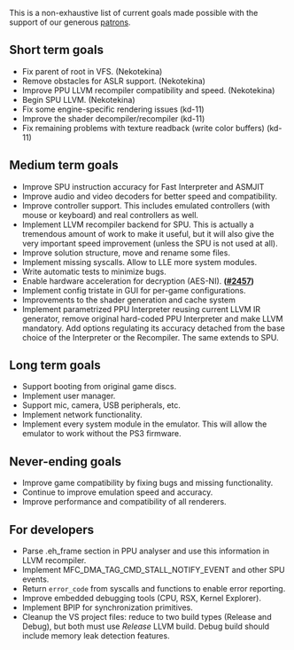 This is a non-exhaustive list of current goals made possible with the support of our generous [patrons](https://www.patreon.com/Nekotekina).

## Short term goals
* Fix parent of root in VFS. (Nekotekina)
* Remove obstacles for ASLR support. (Nekotekina)
* Improve PPU LLVM recompiler compatibility and speed. (Nekotekina)
* Begin SPU LLVM. (Nekotekina)
* Fix some engine-specific rendering issues (kd-11)
* Improve the shader decompiler/recompiler (kd-11)
* Fix remaining problems with texture readback (write color buffers) (kd-11)

## Medium term goals
* Improve SPU instruction accuracy for Fast Interpreter and ASMJIT
* Improve audio and video decoders for better speed and compatibility.
* Improve controller support. This includes emulated controllers (with mouse or keyboard) and real controllers as well.
* Implement LLVM recompiler backend for SPU. This is actually a tremendous amount of work to make it useful, but it will also give the very important speed improvement (unless the SPU is not used at all).
* Improve solution structure, move and rename some files.
* Implement missing syscalls. Allow to LLE more system modules.
* Write automatic tests to minimize bugs.
* Enable hardware acceleration for decryption (AES-NI). **([#2457](https://github.com/RPCS3/rpcs3/pull/2457))**
* Implement config tristate in GUI for per-game configurations.
* Improvements to the shader generation and cache system
* Implement parametrized PPU Interpreter reusing current LLVM IR generator, remove original hard-coded PPU Interpreter and make LLVM mandatory. Add options regulating its accuracy detached from the base choice of the Interpreter or the Recompiler. The same extends to SPU.

## Long term goals
* Support booting from original game discs.
* Implement user manager.
* Support mic, camera, USB peripherals, etc.
* Implement network functionality.
* Implement every system module in the emulator. This will allow the emulator to work without the PS3 firmware.

## Never-ending goals
* Improve game compatibility by fixing bugs and missing functionality.
* Continue to improve emulation speed and accuracy.
* Improve performance and compatibility of all renderers.

## For developers
* Parse .eh_frame section in PPU analyser and use this information in LLVM recompiler.
* Implement MFC_DMA_TAG_CMD_STALL_NOTIFY_EVENT and other SPU events.
* Return `error_code` from syscalls and functions to enable error reporting.
* Improve embedded debugging tools (CPU, RSX, Kernel Explorer).
* Implement BPIP for synchronization primitives.
* Cleanup the VS project files: reduce to two build types (Release and Debug), but both must use *Release* LLVM build. Debug build should include memory leak detection features.